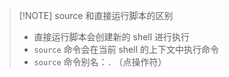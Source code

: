 
> [!NOTE] source 和直接运行脚本的区别
> - 直接运行脚本会创建新的 shell 进行执行
> -  `source` 命令会在当前 shell 的上下文中执行命令
> -  `source` 命令别名：`.` （点操作符）